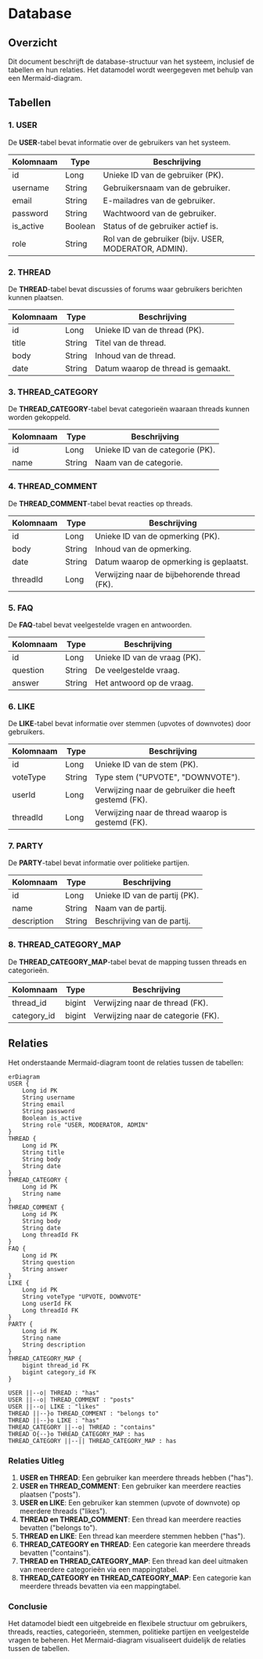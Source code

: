 # Database

## Overzicht
Dit document beschrijft de database-structuur van het systeem, inclusief de tabellen en hun relaties. Het datamodel wordt weergegeven met behulp van een Mermaid-diagram.

## Tabellen

### 1. USER
De **USER**-tabel bevat informatie over de gebruikers van het systeem.

| Kolomnaam  | Type     | Beschrijving                           |  
|------------|----------|----------------------------------------|  
| id         | Long     | Unieke ID van de gebruiker (PK).       |  
| username   | String   | Gebruikersnaam van de gebruiker.       |  
| email      | String   | E-mailadres van de gebruiker.          |  
| password   | String   | Wachtwoord van de gebruiker.           |  
| is_active  | Boolean  | Status of de gebruiker actief is.      |  
| role       | String   | Rol van de gebruiker (bijv. USER, MODERATOR, ADMIN). |  

### 2. THREAD
De **THREAD**-tabel bevat discussies of forums waar gebruikers berichten kunnen plaatsen.

| Kolomnaam  | Type     | Beschrijving                           |  
|------------|----------|----------------------------------------|  
| id         | Long     | Unieke ID van de thread (PK).          |  
| title      | String   | Titel van de thread.                   |  
| body       | String   | Inhoud van de thread.                  |  
| date       | String   | Datum waarop de thread is gemaakt.     |  

### 3. THREAD_CATEGORY
De **THREAD_CATEGORY**-tabel bevat categorieën waaraan threads kunnen worden gekoppeld.

| Kolomnaam  | Type     | Beschrijving                           |  
|------------|----------|----------------------------------------|  
| id         | Long     | Unieke ID van de categorie (PK).       |  
| name       | String   | Naam van de categorie.                 |  

### 4. THREAD_COMMENT
De **THREAD_COMMENT**-tabel bevat reacties op threads.

| Kolomnaam  | Type     | Beschrijving                           |  
|------------|----------|----------------------------------------|  
| id         | Long     | Unieke ID van de opmerking (PK).       |  
| body       | String   | Inhoud van de opmerking.               |  
| date       | String   | Datum waarop de opmerking is geplaatst.|  
| threadId   | Long     | Verwijzing naar de bijbehorende thread (FK). |  

### 5. FAQ
De **FAQ**-tabel bevat veelgestelde vragen en antwoorden.

| Kolomnaam  | Type     | Beschrijving                           |  
|------------|----------|----------------------------------------|  
| id         | Long     | Unieke ID van de vraag (PK).           |  
| question   | String   | De veelgestelde vraag.                 |  
| answer     | String   | Het antwoord op de vraag.              |  

### 6. LIKE
De **LIKE**-tabel bevat informatie over stemmen (upvotes of downvotes) door gebruikers.

| Kolomnaam  | Type     | Beschrijving                           |  
|------------|----------|----------------------------------------|  
| id         | Long     | Unieke ID van de stem (PK).            |  
| voteType   | String   | Type stem ("UPVOTE", "DOWNVOTE").      |  
| userId     | Long     | Verwijzing naar de gebruiker die heeft gestemd (FK). |  
| threadId   | Long     | Verwijzing naar de thread waarop is gestemd (FK). |  

### 7. PARTY
De **PARTY**-tabel bevat informatie over politieke partijen.

| Kolomnaam  | Type     | Beschrijving                           |  
|------------|----------|----------------------------------------|  
| id         | Long     | Unieke ID van de partij (PK).          |  
| name       | String   | Naam van de partij.                    |  
| description| String   | Beschrijving van de partij.            |  

### 8. THREAD_CATEGORY_MAP
De **THREAD_CATEGORY_MAP**-tabel bevat de mapping tussen threads en categorieën.

| Kolomnaam     | Type     | Beschrijving                           |  
|---------------|----------|----------------------------------------|  
| thread_id     | bigint   | Verwijzing naar de thread (FK).        |  
| category_id   | bigint   | Verwijzing naar de categorie (FK).     |  

## Relaties

Het onderstaande Mermaid-diagram toont de relaties tussen de tabellen:

```mermaid  
erDiagram  
USER {  
    Long id PK  
    String username  
    String email  
    String password  
    Boolean is_active  
    String role "USER, MODERATOR, ADMIN"  
}  
THREAD {  
    Long id PK  
    String title  
    String body  
    String date  
}  
THREAD_CATEGORY {  
    Long id PK  
    String name  
}  
THREAD_COMMENT {  
    Long id PK  
    String body  
    String date  
    Long threadId FK  
}  
FAQ {  
    Long id PK  
    String question  
    String answer  
}  
LIKE {  
    Long id PK  
    String voteType "UPVOTE, DOWNVOTE"  
    Long userId FK  
    Long threadId FK  
}  
PARTY {  
    Long id PK  
    String name  
    String description  
}  
THREAD_CATEGORY_MAP {  
    bigint thread_id FK  
    bigint category_id FK  
}  

USER ||--o| THREAD : "has"  
USER ||--o| THREAD_COMMENT : "posts"  
USER ||--o| LIKE : "likes"  
THREAD ||--}o THREAD_COMMENT : "belongs to"  
THREAD ||--}o LIKE : "has"  
THREAD_CATEGORY ||--o| THREAD : "contains"  
THREAD O{--}o THREAD_CATEGORY_MAP : has  
THREAD_CATEGORY ||--|| THREAD_CATEGORY_MAP : has  
```  

### Relaties Uitleg

1. **USER en THREAD**: Een gebruiker kan meerdere threads hebben ("has").
2. **USER en THREAD_COMMENT**: Een gebruiker kan meerdere reacties plaatsen ("posts").
3. **USER en LIKE**: Een gebruiker kan stemmen (upvote of downvote) op meerdere threads ("likes").
4. **THREAD en THREAD_COMMENT**: Een thread kan meerdere reacties bevatten ("belongs to").
5. **THREAD en LIKE**: Een thread kan meerdere stemmen hebben ("has").
6. **THREAD_CATEGORY en THREAD**: Een categorie kan meerdere threads bevatten ("contains").
7. **THREAD en THREAD_CATEGORY_MAP**: Een thread kan deel uitmaken van meerdere categorieën via een mappingtabel.
8. **THREAD_CATEGORY en THREAD_CATEGORY_MAP**: Een categorie kan meerdere threads bevatten via een mappingtabel.

### Conclusie
Het datamodel biedt een uitgebreide en flexibele structuur om gebruikers, threads, reacties, categorieën, stemmen, politieke partijen en veelgestelde vragen te beheren. Het Mermaid-diagram visualiseert duidelijk de relaties tussen de tabellen.  